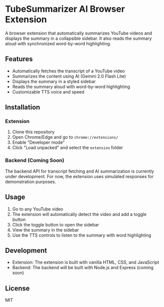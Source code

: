 # TubeSummarizer AI Browser Extension

A browser extension that automatically summarizes YouTube videos and displays the summary in a collapsible sidebar. It also reads the summary aloud with synchronized word-by-word highlighting.

## Features

-   Automatically fetches the transcript of a YouTube video
-   Summarizes the content using AI (Gemini 2.0 Flash Lite)
-   Displays the summary in a styled sidebar
-   Reads the summary aloud with word-by-word highlighting
-   Customizable TTS voice and speed

## Installation

### Extension

1. Clone this repository
2. Open Chrome/Edge and go to `chrome://extensions/`
3. Enable "Developer mode"
4. Click "Load unpacked" and select the `extension` folder

### Backend (Coming Soon)

The backend API for transcript fetching and AI summarization is currently under development. For now, the extension uses simulated responses for demonstration purposes.

## Usage

1. Go to any YouTube video
2. The extension will automatically detect the video and add a toggle button
3. Click the toggle button to open the sidebar
4. View the summary in the sidebar
5. Use the TTS controls to listen to the summary with word highlighting

## Development

-   Extension: The extension is built with vanilla HTML, CSS, and JavaScript
-   Backend: The backend will be built with Node.js and Express (coming soon)

## License

MIT
